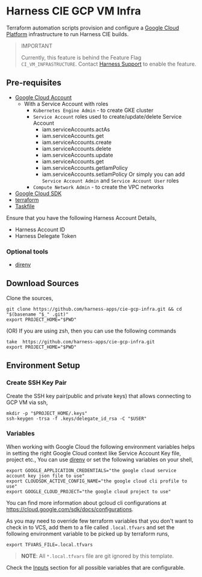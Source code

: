 # Harness CIE GCP VM Infra

Terraform automation scripts provision and configure a [Google Cloud Platform](https://cloud.google.com) infrastructure to run Harness CIE builds.

> IMPORTANT
>
> Currently, this feature is behind the Feature Flag `CI_VM_INFRASTRUCTURE`. Contact [Harness Support](mailto:support@harness.io) to enable the feature.

## Pre-requisites

- [Google Cloud Account](https://cloud.google.com)
  - With a Service Account with roles
    - `Kubernetes Engine Admin` - to create GKE cluster
    - `Service Account` roles used to create/update/delete Service Account
      - iam.serviceAccounts.actAs
      - iam.serviceAccounts.get
      - iam.serviceAccounts.create
      - iam.serviceAccounts.delete
      - iam.serviceAccounts.update
      - iam.serviceAccounts.get
      - iam.serviceAccounts.getIamPolicy
      - iam.serviceAccounts.setIamPolicy
     Or simply you can add `Service Account Admin` and `Service Account User` roles
    - `Compute Network Admin`   - to create the VPC networks
- [Google Cloud SDK](https://cloud.google.com/sdk)
- [terraform](https://terraform.build)
- [Taskfile](https://taskfile.dev)

Ensure that you have the following Harness Account Details,

- Harness Account ID
- Harness Delegate Token

### Optional tools

- [direnv](https://direnv.net)

## Download Sources

Clone the sources,

```shell
git clone https://github.com/harness-apps/cie-gcp-infra.git && cd "$(basename "$_" .git)"
export PROJECT_HOME="$PWD"
```

(OR) If you are using zsh, then you can use the following commands

```shell
take  https://github.com/harness-apps/cie-gcp-infra.git
export PROJECT_HOME="$PWD"
```

## Environment Setup

### Create SSH Key Pair

Create the SSH key pair(public and private keys) that allows connecting to GCP VM via ssh,

```shell
mkdir -p "$PROJECT_HOME/.keys"
ssh-keygen -trsa -f .keys/delegate_id_rsa -C "$USER"
```

### Variables

When working with Google Cloud the following environment variables helps in setting the right Google Cloud context like Service Account Key file, project etc., You can use [direnv](https://direnv.net) or set the following variables on your shell,

```shell
export GOOGLE_APPLICATION_CREDENTIALS="the google cloud service account key json file to use"
export CLOUDSDK_ACTIVE_CONFIG_NAME="the google cloud cli profile to use"
export GOOGLE_CLOUD_PROJECT="the google cloud project to use"
```

You can find more information about gcloud cli configurations at <https://cloud.google.com/sdk/docs/configurations>.

As you may need to override few terraform variables that you don't want to check in to VCS, add them to a file called `.local.tfvars` and set the following environment variable to be picked up by terraform runs,

```shell
export TFVARS_FILE=.local.tfvars
```

>**NOTE**: All `*.local.tfvars` file are git ignored by this template.

Check the [Inputs](#inputs) section for all possible variables that are configurable.
